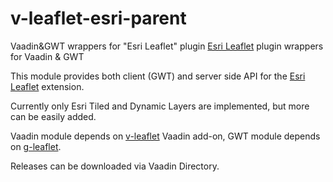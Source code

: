 # v-leaflet-esri-parent
Vaadin&amp;GWT wrappers for "Esri Leaflet" plugin
[Esri Leaflet](https://esri.github.io/esri-leaflet/) plugin wrappers for Vaadin & GWT

This module provides both client (GWT) and server side API for the [Esri Leaflet](https://github.com/Esri/esri-leaflet) extension.

Currently only Esri Tiled and Dynamic Layers are implemented, but more can be easily added.

Vaadin module depends on [v-leaflet](https://github.com/mstahv/v-leaflet) Vaadin add-on, GWT module depends on [g-leaflet](https://github.com/mstahv/g-leaflet).

Releases can be downloaded via Vaadin Directory.
